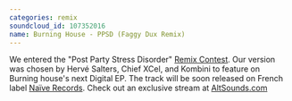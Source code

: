 ```yaml
---
categories: remix
soundcloud_id: 107352016
name: Burning House - PPSD (Faggy Dux Remix)
---
```


We entered the "Post Party Stress Disorder" <a href="https://soundcloud.com/groups/remix-contest-ppsd">Remix Contest</a>. Our version was chosen by Hervé Salters, Chief XCel, and Kombini to feature on Burning house's next Digital EP. The track will be soon released on French label <a href="http://www.naive.fr/">Naïve Records</a>. Check out an exclusive stream at <a href="http://hangout.altsounds.com/features/162854-altsounds-exclusive-burning-house-post-party-stress.html">AltSounds.com</a>